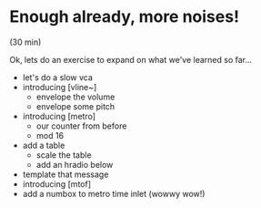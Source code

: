 # Enough already, more noises!
(30 min)

Ok, lets do an exercise to expand on what we've learned so far...

* let's do a slow vca
* introducing [vline~]
  * envelope the volume
  * envelope some pitch
* introducing [metro]
  * our counter from before
  * mod 16
* add a table
  * scale the table 
  * add an hradio below
* template that message
* introducing [mtof]
* add a numbox to metro time inlet (wowwy wow!)
